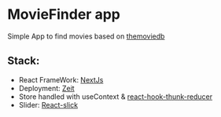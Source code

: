 # MovieFinder app

Simple App to find movies based on [themoviedb](themoviedb.org)

## Stack:

- React FrameWork: [NextJs](https://nextjs.org/)
- Deployment: [Zeit](https://zeit.co/)
- Store handled with useContext & [react-hook-thunk-reducer](https://github.com/nathanbuchar/react-hook-thunk-reducer)
- Slider: [React-slick](https://github.com/akiran/react-slick)
